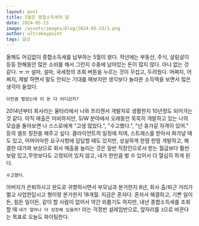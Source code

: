 ```yaml
---
layout: post
title: 5월은 종합소득세의 달
date: 2024-05-23
image: /assets/images/blog/2024-05-23/1.png
author: ultrakeypoint
tags: 일상
---
```


올해도 어김없이 종합소득세를 납부하는 5월이 왔다. 작년에는 부동산, 주식, 살림살이 등등 한해동안 많은 소비를 해서 그런지 수중에 남아있는 돈이 많지 않다. 아니 없는 것 같다. ㅠ.ㅠ 설마, 설마, 국세청의 조회 버튼을 누르는 것이 무섭고, 두려웠다. 어쩌지, 어쩌지, 제발 하면서 말도 안되는 기대를 해보지만 생각보다 놀라운 소득액을 보면서 많은 생각이 들었다.

`이만큼 벌었는데 이 돈 다 어디갔지?`

2014년부터 회사라는 울타리에서 나와 프리랜서 개발자로 생활한지 10년정도 되어가는 것 같다. 아직 매출은 미비하지만, S/W 분야에서 오래동안 묵묵히 개발하고 있는 나의 모습을 돌아보면 나 스스로에게 "고생 많았다.", "수고했다.", "넌 휴가갈 자격이 있어." 등의 셀프 칭찬을 해주고 싶다. 클라이언트의 일정에 치여, 스트래스를 받아서 화가날 때도 있고, 어머어마한 요구사항에 답답할 때도 있지만, 성실하게 한땀 한땀 개발하고, 해결한 대가와 보상으로 회사 매출을 늘리는 것은 일반 직장인으로서 받는 월급보다 훨씬 보람 있고,무엇보다도 고정되어 있지 않고, 내가 한만큼 벌 수 있어서 더 열심히 하게 된다.

`수고했다.`

아버지가 은퇴하시고 완도로 귀향하시면서 부모님과 분가한지 8년, 회사 출/퇴근 거리가 멀고 사업한답시고 형이랑 분가한지 18개월. 지금은 혼자다. 혼자서 해결하고, 기쁜 일이든, 힘든 일이든, 같이 할 사람이 없어서 약간 외롭기도 하지만, 내년 종합소득세를 조회할 때 `내가 얼마나 더 성장해 있을까?` 라는 걱정반 설레임반으로, 앞자리를 `3`으로 바꾼다는 목표로 오늘도 화이팅한다.
